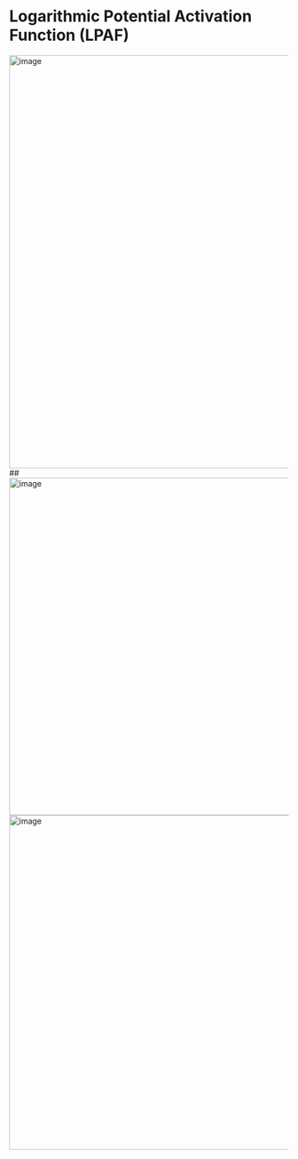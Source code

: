 # Logarithmic Potential Activation Function (LPAF)
<img width="743" alt="image" src="https://github.com/user-attachments/assets/dbc608c0-7b6f-4694-b13b-cbbb64a9c80d">
##
<img width="607" alt="image" src="https://github.com/user-attachments/assets/9b530098-e483-4266-9b75-2d65b7639522">
<img width="602" alt="image" src="https://github.com/user-attachments/assets/4e8c592c-9b30-4ef9-ab3b-ac7d17f4ecd5">

